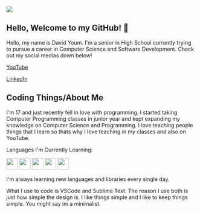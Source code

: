 <img src="https://i.imgur.com/A2b2Gf7.png"/>


## Hello, Welcome to my GitHub! 👋

Hello, my name is David Youm. I'm a senior in High School currently trying to pursue a career in Computer Science and Software Development. Check out my social medias down below!

[YouTube](https://www.youtube.com/channel/UClvI4-BIm0Ka909lJ4npaUA)

[LinkedIn](https://www.linkedin.com/in/davidyoum/)

## Coding Things/About Me

I'm 17 and just recently fell in love with programming. I started taking Computer Programming classes in junior year and kept expanding my knowledge on Computer Science and Programming. I love teaching people things that I learn so thats why I love teaching in my classes and also on YouTube.

Languages I'm Currently Learning:

<img src="https://cdn.jsdelivr.net/gh/devicons/devicon/icons/java/java-original-wordmark.svg" width = 30/> <img src="https://cdn.jsdelivr.net/gh/devicons/devicon/icons/cplusplus/cplusplus-original.svg" width = 30/>
<img src="https://cdn.jsdelivr.net/gh/devicons/devicon/icons/python/python-original.svg" width = 30/>
<img src="https://cdn.jsdelivr.net/gh/devicons/devicon/icons/ocaml/ocaml-original.svg" width = 30/>
<img src="https://cdn.jsdelivr.net/gh/devicons/devicon/icons/html5/html5-original.svg" width = 30/>

I'm always learning new languages and libraries every single day.

What I use to code is VSCode and Sublime Text. The reason I use both is just how simple the design is. I like things simple and I like to keep things simple. You might say im a minimalist.
